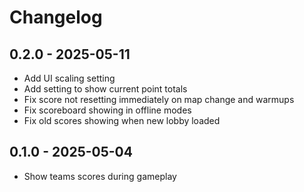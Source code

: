 # Changelog

## 0.2.0 - 2025-05-11

* Add UI scaling setting
* Add setting to show current point totals
* Fix score not resetting immediately on map change and warmups
* Fix scoreboard showing in offline modes
* Fix old scores showing when new lobby loaded


## 0.1.0 - 2025-05-04

* Show teams scores during gameplay

